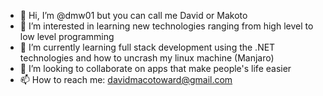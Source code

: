 - 👋 Hi, I’m @dmw01 but you can call me David or Makoto
- 👀 I’m interested in learning new technologies ranging from high level to low level programming
- 🌱 I’m currently learning full stack development using the .NET technologies and how to uncrash my linux machine (Manjaro)
- 💞️ I’m looking to collaborate on apps that make people's life easier
- 📫 How to reach me: davidmacotoward@gmail.com

<!---
dmw01/dmw01 is a ✨ special ✨ repository because its `README.md` (this file) appears on your GitHub profile.
You can click the Preview link to take a look at your changes.
--->
